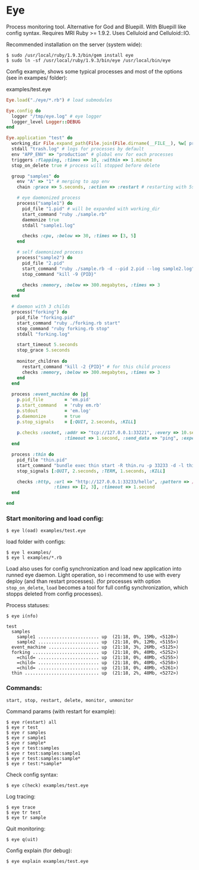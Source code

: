 Eye
===

Process monitoring tool. Alternative for God and Bluepill. With Bluepill like config syntax. Requires MRI Ruby >= 1.9.2. Uses Celluloid and Celluloid::IO.


Recommended installation on the server (system wide):

    $ sudo /usr/local/ruby/1.9.3/bin/gem install eye
    $ sudo ln -sf /usr/local/ruby/1.9.3/bin/eye /usr/local/bin/eye


Config example, shows some typical processes and most of the options (see in exampes/ folder):

examples/test.eye
```ruby
Eye.load("./eye/*.rb") # load submodules

Eye.config do
  logger "/tmp/eye.log" # eye logger
  logger_level Logger::DEBUG
end

Eye.application "test" do
  working_dir File.expand_path(File.join(File.dirname(__FILE__), %w[ processes ]))
  stdall "trash.log" # logs for processes by default
  env "APP_ENV" => "production" # global env for each processes
  triggers :flapping, :times => 10, :within => 1.minute
  stop_on_delete true # process will stopped before delete

  group "samples" do
    env "A" => "1" # merging to app env 
    chain :grace => 5.seconds, :action => :restart # restarting with 5s interval, one by one.

    # eye daemonized process
    process("sample1") do
      pid_file "1.pid" # will be expanded with working_dir
      start_command "ruby ./sample.rb"
      daemonize true
      stdall "sample1.log"

      checks :cpu, :below => 30, :times => [3, 5]
    end

    # self daemonized process
    process("sample2") do
      pid_file "2.pid"
      start_command "ruby ./sample.rb -d --pid 2.pid --log sample2.log"
      stop_command "kill -9 {PID}"

      checks :memory, :below => 300.megabytes, :times => 3
    end
  end

  # daemon with 3 childs
  process("forking") do
    pid_file "forking.pid"
    start_command "ruby ./forking.rb start"
    stop_command "ruby forking.rb stop"
    stdall "forking.log"

    start_timeout 5.seconds
    stop_grace 5.seconds
  
    monitor_children do
      restart_command "kill -2 {PID}" # for this child process
      checks :memory, :below => 300.megabytes, :times => 3
    end
  end
  
  process :event_machine do |p|
    p.pid_file        = 'em.pid'
    p.start_command   = 'ruby em.rb'
    p.stdout          = 'em.log'
    p.daemonize       = true
    p.stop_signals    = [:QUIT, 2.seconds, :KILL]
    
    p.checks :socket, :addr => "tcp://127.0.0.1:33221", :every => 10.seconds, :times => 2, 
                      :timeout => 1.second, :send_data => "ping", :expect_data => /pong/
  end

  process :thin do
    pid_file "thin.pid"
    start_command "bundle exec thin start -R thin.ru -p 33233 -d -l thin.log -P thin.pid"
    stop_signals [:QUIT, 2.seconds, :TERM, 1.seconds, :KILL]

    checks :http, :url => "http://127.0.0.1:33233/hello", :pattern => /World/, :every => 5.seconds, 
                  :times => [2, 3], :timeout => 1.second
  end

end
```

### Start monitoring and load config:

    $ eye l(oad) examples/test.eye

load folder with configs:

    $ eye l examples/
    $ eye l examples/*.rb

Load also uses for config synchronization and load new application into runned eye daemon. Light operation, so i recommend to use with every deploy (and than restart processes).
(for processes with option `stop_on_delete`, `load` becomes a tool for full config synchronization, which stopps deleted from config processes).


Process statuses:
  
    $ eye i(nfo)

```
test                       
  samples                          
    sample1 ....................... up  (21:18, 0%, 15Mb, <5120>)
    sample2 ....................... up  (21:18, 0%, 12Mb, <5155>)
  event_machine ................... up  (21:18, 3%, 26Mb, <5125>)
  forking ......................... up  (21:18, 0%, 40Mb, <5252>)
    =child= ....................... up  (21:18, 0%, 40Mb, <5255>)
    =child= ....................... up  (21:18, 0%, 40Mb, <5258>)
    =child= ....................... up  (21:18, 0%, 40Mb, <5261>)
  thin ............................ up  (21:18, 2%, 48Mb, <5272>)
```

### Commands:
    
    start, stop, restart, delete, monitor, unmonitor

Command params (with restart for example):

    $ eye r(estart) all
    $ eye r test
    $ eye r samples
    $ eye r sample1
    $ eye r sample*
    $ eye r test:samples
    $ eye r test:samples:sample1
    $ eye r test:samples:sample*
    $ eye r test:*sample*

Check config syntax:

    $ eye c(heck) examples/test.eye

Log tracing:

    $ eye trace 
    $ eye tr test
    $ eye tr sample

Quit monitoring:

    $ eye q(uit)

Config explain (for debug):

    $ eye explain examples/test.eye
